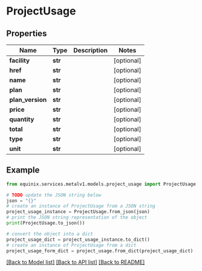 # ProjectUsage


## Properties

Name | Type | Description | Notes
------------ | ------------- | ------------- | -------------
**facility** | **str** |  | [optional] 
**href** | **str** |  | [optional] 
**name** | **str** |  | [optional] 
**plan** | **str** |  | [optional] 
**plan_version** | **str** |  | [optional] 
**price** | **str** |  | [optional] 
**quantity** | **str** |  | [optional] 
**total** | **str** |  | [optional] 
**type** | **str** |  | [optional] 
**unit** | **str** |  | [optional] 

## Example

```python
from equinix.services.metalv1.models.project_usage import ProjectUsage

# TODO update the JSON string below
json = "{}"
# create an instance of ProjectUsage from a JSON string
project_usage_instance = ProjectUsage.from_json(json)
# print the JSON string representation of the object
print(ProjectUsage.to_json())

# convert the object into a dict
project_usage_dict = project_usage_instance.to_dict()
# create an instance of ProjectUsage from a dict
project_usage_form_dict = project_usage.from_dict(project_usage_dict)
```
[[Back to Model list]](../README.md#documentation-for-models) [[Back to API list]](../README.md#documentation-for-api-endpoints) [[Back to README]](../README.md)


